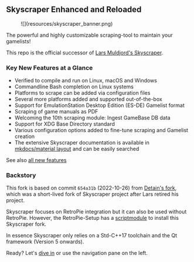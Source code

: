 ## Skyscraper Enhanced and Reloaded

<figure markdown>
  ![](resources/skyscraper_banner.png)
</figure>

The powerful and highly customizable scraping-tool to maintain your gamelists!

This repo is the official successor of [Lars Muldjord's
Skyscraper]((https://github.com/muldjord/skyscraper?tab=readme-ov-file#code-contributions-and-forks)).

### Key New Features at a Glance

- Verified to compile and run on Linux, macOS and Windows
- Commandline Bash completion on Linux systems
- Platforms to scrape can be added via configuration files
- Several more platforms added and supported out-of-the-box
- Support for EmulationStation Desktop Edition (ES-DE) Gamelist format
- Scraping of game manuals as PDF
- Welcoming the 10th scraping module: Ingest GameBase DB data
- Support for XDG Base Directory standard
- Various configuration options added to fine-tune scraping and Gamelist
  creation
- The extensive Skyscraper documentation is available in [mkdocs/material layout](https://gemba.github.io/skyscraper/) and can be easily searched

See also [all new features](CHANGELOG.md)

### Backstory

This fork is based on commit `654a31b` (2022-10-26) from [Detain's
fork](https://github.com/detain/skyscraper), which was a short-lived fork of
Skyscraper project after Lars retired his project.

Skyscraper focuses on RetroPie integration but it can also be used without
RetroPie. However, the RetroPie-Setup has a
[scriptmodule](https://github.com/RetroPie/RetroPie-Setup/blob/master/scriptmodules/supplementary/skyscraper.sh)
to install this Skyscraper fork.

In essence Skyscraper only relies on a Std-C++17 toolchain and the Qt framework (Version 5 onwards).

Ready? Let's [dive in](USECASE.md) or use the navigation pane on the left.

